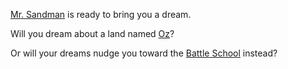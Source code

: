 [Mr. Sandman](https://youtu.be/VNUgsbKisp8) is ready to bring you a dream.

Will you dream about a land named [Oz](oz/yellow-road.md)?

Or will your dreams nudge you toward the [Battle School](ender/training.md) instead?
